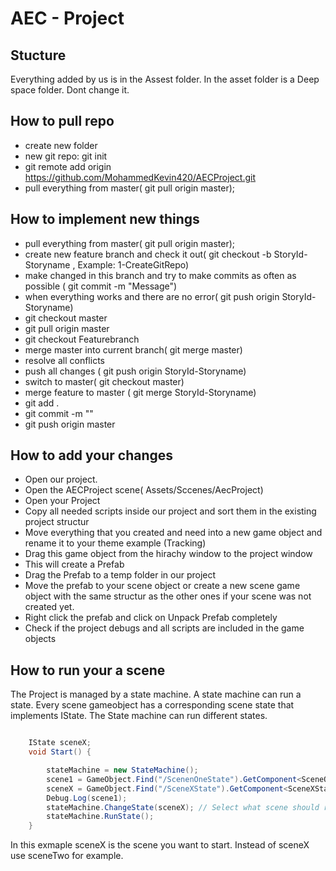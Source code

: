 # AEC - Project

## Stucture

Everything added by us is in the Assest folder. In the asset folder is a Deep space folder. Dont change it.

## How to pull repo

* create new folder
* new git repo: git init
* git remote add origin https://github.com/MohammedKevin420/AECProject.git
* pull everything from master( git pull origin master);

## How to implement new things

* pull everything from master( git pull origin master);
* create new feature branch and check it out( git checkout -b StoryId-Storyname , Example: 1-CreateGitRepo)
* make changed in this branch and try to make commits as often as possible ( git commit -m "Message")
* when everything works and there are no error( git push origin StoryId-Storyname)
* git checkout master
* git pull origin master
* git checkout Featurebranch
* merge master into current branch( git merge master)
* resolve all conflicts
* push all changes ( git push origin StoryId-Storyname)
* switch to master( git checkout master)
* merge feature to master ( git merge StoryId-Storyname)
* git add .
* git commit -m "<message>"
* git push origin master
    
## How to add your changes


* Open our project.
* Open the AECProject scene( Assets/Sccenes/AecProject)
* Open your Project
* Copy all needed scripts inside our project and sort them in the existing project structur
* Move everything that you created and need into a new game object and rename it to your theme example (Tracking)
* Drag this game object from the hirachy window to the project window
* This will create a Prefab
* Drag the Prefab to a temp folder in our project
* Move the prefab to your scene object or create a new scene game object with the same structur as the other ones if your scene was not created yet. 
* Right click the prefab and click on Unpack Prefab completely
* Check if the project debugs and all scripts are included in the game objects

## How to run your a scene

The Project is managed by a state machine. A state machine can run a state. Every scene gameobject has a corresponding scene state that implements IState. The State machine can run different states.


```csharp

    IState sceneX;
    void Start() {

        stateMachine = new StateMachine();
        scene1 = GameObject.Find("/ScenenOneState").GetComponent<SceneOneState>();
        sceneX = GameObject.Find("/SceneXState").GetComponent<SceneXState>();
        Debug.Log(scene1);
        stateMachine.ChangeState(sceneX); // Select what scene should run in your case szene X
        stateMachine.RunState();
    }
```

In this exmaple sceneX is the scene you want to start. Instead of sceneX use sceneTwo for example.
